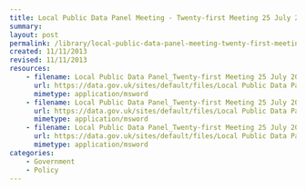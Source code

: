 ```yaml
---
title: Local Public Data Panel Meeting - Twenty-first Meeting 25 July 2013 
summary: 
layout: post
permalink: /library/local-public-data-panel-meeting-twenty-first-meeting-25-july-2013
created: 11/11/2013
revised: 11/11/2013
resources:
    - filename: Local Public Data Panel_Twenty-first Meeting 25 July 2013_Agenda.doc
      url: https://data.gov.uk/sites/default/files/Local Public Data Panel_Twenty-first Meeting 25 July 2013_Agenda.doc
      mimetype: application/msword
    - filename: Local Public Data Panel_Twenty-first Meeting 25 July 2013_Cabinet Office Update on Procurement.doc
      url: https://data.gov.uk/sites/default/files/Local Public Data Panel_Twenty-first Meeting 25 July 2013_Cabinet Office Update on Procurement.doc
      mimetype: application/msword
    - filename: Local Public Data Panel_Twenty-first Meeting 25 July 2013_Minutes.doc
      url: https://data.gov.uk/sites/default/files/Local Public Data Panel_Twenty-first Meeting 25 July 2013_Minutes.doc
      mimetype: application/msword
categories:
    - Government
    - Policy
---
```


